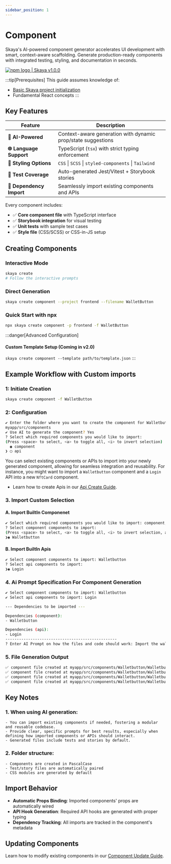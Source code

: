 ```yaml
---
sidebar_position: 1
---
```


# Component

Skaya's AI-powered component generator accelerates UI development with smart, context-aware scaffolding. Generate production-ready components with integrated testing, styling, and documentation in seconds.

<div
  style={{
    display: 'flex',
    alignItems: 'center',
    borderRadius: '4px',
    height: '20px',
    marginBottom:'14px',
    border:'2px solid red',
    padding:'1rem'
  }}
>
  <a
    href="https://www.npmjs.com/package/skaya"
    target='blank'
    style={{
      display: 'flex',
      alignItems: 'center',
      gap: '0.5rem',
      color: '#cb3837',
      textDecoration: 'none',
      fontWeight: 'bold',
    }}
  >
    <img
      src="/img/npm-logo-red.png"
      alt="npm logo"
      style={{
        height: '12px',
      }}
    />
    <span>| Skaya v1.0.0</span>
  </a>
</div>

:::tip[Prerequisites]
This guide assumes knowledge of:
- [Basic Skaya project initialization](/docs/category/init)
- Fundamental React concepts
:::

## Key Features

| Feature                | Description                                                                 |
|------------------------|-----------------------------------------------------------------------------|
| **🤖 AI-Powered**      | Context-aware generation with dynamic prop/state suggestions                |
| **🌐 Language Support**| TypeScript (`tsx`) with strict typing enforcement                           |
| **🎨 Styling Options** | `CSS` \| `SCSS` \| `styled-components` \| `Tailwind`                       |
| **🧪 Test Coverage**   | Auto-generated Jest/Vitest + Storybook stories                              |
| **🔄 Dependency Import**| Seamlessly import existing components and APIs                              |


Every component includes:
- ✅ **Core component file** with TypeScript interface
- ✅ **Storybook integration** for visual testing
- ✅ **Unit tests** with sample test cases
- ✅ **Style file** (CSS/SCSS) or CSS-in-JS setup

## Creating Components

### Interactive Mode
```bash
skaya create
# Follow the interactive prompts
```

### Direct Generation
```bash
skaya create component --project frontend --filename WalletButton
```

### Quick Start with npx
```bash
npx skaya create component -p frontend -f WalletButton
```


:::danger[Advanced Configuration]
#### Custom Template Setup (Coming in v2.0)
`skaya create component --template path/to/template.json`
:::


## Example Workflow with Custom imports

### 1: Initiate Creation
```bash
skaya create component -f WalletButton
```

### 2: Configuration
```bash
✔ Enter the folder where you want to create the component for Walletbutton:
myapp/src/components
✔ Use AI to generate the component? Yes
? Select which required components you would like to import: 
(Press <space> to select, <a> to toggle all, <i> to invert selection)
  ◉ component
❯ ◯ api
```

  You can select existing components or APIs to import into your newly generated component, allowing for seamless integration and reusability. For instance, you might want to import a `Walletbutton` component and a `Login` API into a new `NftCard` component.

- Learn how to create Apis in our [Api Create Guide](/docs/skaya-frontend/Create/Api).

### 3. Import Custom Selection

#### A. Import BuiltIn Componenet

```bash
✔ Select which required components you would like to import: component, api
? Select component components to import:
(Press <space> to select, <a> to toggle all, <i> to invert selection, and <enter> to proceed)
❯◉ Walletbutton
```
#### B. Import BuiltIn Apis
```bash
✔ Select component components to import: Walletbutton
? Select api components to import:
❯◉ Login
```


### 4. Ai Prompt Specification For Component Generation
```bash
✔ Select component components to import: Walletbutton
✔ Select api components to import: Login

--- Dependencies to be imported ---

Dependencies (component):
- Walletbutton

Dependencies (api):
- Login
-------------------------------------------------
? Enter AI Prompt on how the files and code should work: Import the walletconenctbutton and use login api to create a nftcard
```

### 5. File Generation Output
```bash
✅ component file created at myapp/src/components/Walletbutton/Walletbutton.tsx
✅ component file created at myapp/src/components/Walletbutton/Walletbutton.stories.tsx
✅ component file created at myapp/src/components/Walletbutton/Walletbutton.test.tsx
✅ component file created at myapp/src/components/Walletbutton/Walletbutton.css
```

## Key Notes

### 1. When using AI generation:
    - You can import existing components if needed, fostering a modular and reusable codebase.
    - Provide clear, specific prompts for best results, especially when defining how imported components or APIs should interact.
    - Generated files include tests and stories by default.


### 2. Folder structure:
    - Components are created in PascalCase
    - Test/story files are automatically paired
    - CSS modules are generated by default


## Import Behavior
- **Automatic Props Binding**: Imported components' props are automatically wired
- **API Hook Generation**: Required API hooks are generated with proper typing
- **Dependency Tracking**: All imports are tracked in the component's metadata



## Updating Components
Learn how to modify existing components in our [Component Update Guide](/docs/skaya-frontend/Update/Component).